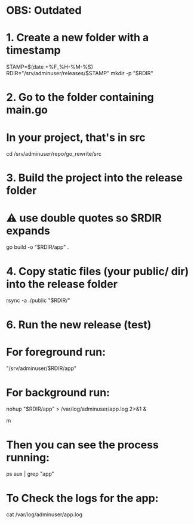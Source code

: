 # OBS: Outdated
# 1. Create a new folder with a timestamp
STAMP=$(date +%F_%H-%M-%S)
RDIR="/srv/adminuser/releases/$STAMP"
mkdir -p "$RDIR"

# 2. Go to the folder containing main.go
# In your project, that's in src
cd /srv/adminuser/repo/go_rewrite/src

# 3. Build the project into the release folder
# ⚠️ use double quotes so $RDIR expands
go build -o "$RDIR/app" .

# 4. Copy static files (your public/ dir) into the release folder
rsync -a ./public "$RDIR/"

# 6. Run the new release (test)
# For foreground run:
"/srv/adminuser/$RDIR/app"

# For background run:
nohup "$RDIR/app" > /var/log/adminuser/app.log 2>&1 &

m
# Then you can see the process running:
ps aux | grep "app"

# To Check the logs for the app:
cat /var/log/adminuser/app.log
